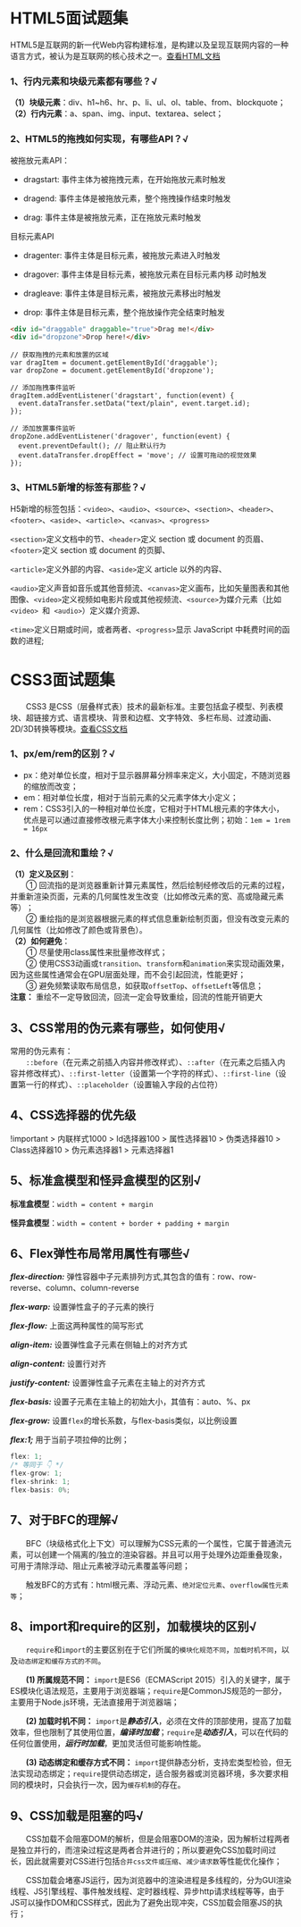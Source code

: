 # HTML5面试题集

HTML5是互联网的新一代Web内容构建标准，是构建以及呈现互联网内容的一种语言方式，被认为是互联网的核心技术之一。[查看HTML文档](https://www.w3school.com.cn/html/index.asp)
### 1、行内元素和块级元素都有哪些？√
**（1）块级元素**：div、h1~h6、hr、p、li、ul、ol、table、from、blockquote；  
**（2）行内元素**：a、span、img、input、textarea、select；

### 2、HTML5的拖拽如何实现，有哪些API？√
被拖放元素API：

- dragstart: 事件主体为被拖拽元素，在开始拖放元素时触发

- dragend: 事件主体是被拖放元素，整个拖拽操作结束时触发

- drag: 事件主体是被拖放元素，正在拖放元素时触发

目标元素API

- dragenter: 事件主体是目标元素，被拖放元素进入时触发

- dragover: 事件主体是目标元素，被拖放元素在目标元素内移
动时触发

- dragleave: 事件主体是目标元素，被拖放元素移出时触发

- drop: 事件主体是目标元素，整个拖放操作完全结束时触发
```html
<div id="draggable" draggable="true">Drag me!</div>
<div id="dropzone">Drop here!</div>
```
```js{6,11}
// 获取拖拽的元素和放置的区域
var dragItem = document.getElementById('draggable');
var dropZone = document.getElementById('dropzone');
 
// 添加拖拽事件监听
dragItem.addEventListener('dragstart', function(event) {
  event.dataTransfer.setData("text/plain", event.target.id);
});
 
// 添加放置事件监听
dropZone.addEventListener('dragover', function(event) {
  event.preventDefault(); // 阻止默认行为
  event.dataTransfer.dropEffect = 'move'; // 设置可拖动的视觉效果
});
```


### 3、HTML5新增的标签有那些？√
H5新增的标签包括：`<video>`、`<audio>`、`<source>`、`<section>`、`<header>`、`<footer>`、`<aside>`、`<article>`、`<canvas>`、`<progress>`

`<section>`定义文档中的节、`<header>`定义 section 或 document 的页眉、`<footer>`定义 section 或 document 的页脚、

`<article>`定义外部的内容、`<aside>`定义 article 以外的内容、

`<audio>`定义声音如音乐或其他音频流、`<canvas>`定义画布，比如矢量图表和其他图像、`<video>`定义视频如电影片段或其他视频流、`<source>`为媒介元素（比如 `<video> `和` <audio>`）定义媒介资源、

`<time>`定义日期或时间，或者两者、`<progress>`显示 JavaScript 中耗费时间的函数的进程;


# CSS3面试题集

&emsp;&emsp;CSS3 是CSS（层叠样式表）技术的最新标准。主要包括盒子模型、列表模块、超链接方式、语言模块、背景和边框、文字特效、多栏布局、过渡动画、2D/3D转换等模块。[查看CSS文档](https://www.w3school.com.cn/css/index.asp)

### 1、px/em/rem的区别？√

- px：绝对单位长度，相对于显示器屏幕分辨率来定义，大小固定，不随浏览器的缩放而改变；
- em：相对单位长度，相对于当前元素的父元素字体大小定义；
- rem：CSS3引入的一种相对单位长度，它相对于HTML根元素的字体大小，优点是可以通过直接修改根元素字体大小来控制长度比例；初始：`1em = 1rem = 16px`

### 2、什么是回流和重绘？√
**（1）定义及区别**：  
&emsp;&emsp;① 回流指的是浏览器重新计算元素属性，然后绘制经修改后的元素的过程，并重新渲染页面，元素的几何属性发生改变（比如修改元素的宽、高或隐藏元素等）‌；  
&emsp;&emsp;② 重绘指的是浏览器根据元素的样式信息重新绘制页面，‌但没有改变元素的几何属性（比如修改了颜色或背景色）。  
**（2）如何避免**：  
&emsp;&emsp;① 尽量使用class属性来批量修改样式；  
&emsp;&emsp;② 使用CSS3动画或`transition`、`transform`和`animation`来实现动画效果，因为这些属性通常会在GPU层面处理，而不会引起回流，性能更好；  
&emsp;&emsp;③ 避免频繁读取布局信息，如获取`offsetTop`、`offsetLeft`等信息；  
**注意：** 重绘不一定导致回流，回流一定会导致重绘，回流的性能开销更大

## 3、CSS常用的伪元素有哪些，如何使用√
常用的伪元素有：  
&emsp;&emsp;`::before`（在元素之前插入内容并修改样式）、`::after`（在元素之后插入内容并修改样式）、`::first-letter`（设置第一个字符的样式）、`::first-line`（设置第一行的样式）、`::placeholder`（设置输入字段的占位符）

## 4、CSS选择器的优先级
!important > 内联样式1000 > Id选择器100 > 属性选择器10 > 伪类选择器10 > Class选择器10 > 伪元素选择器1 > 元素选择器1

## 5、标准盒模型和怪异盒模型的区别√
**标准盒模型**：`width = content + margin`

**怪异盒模型**：`width = content + border + padding + margin `

## 6、Flex弹性布局常用属性有哪些√
***flex-direction:*** 弹性容器中子元素排列方式,其包含的值有：row、row-reverse、column、column-reverse

***flex-warp:*** 设置弹性盒子的子元素的换行

***flex-flow:*** 上面这两种属性的简写形式

***align-item:*** 设置弹性盒子元素在侧轴上的对齐方式

***align-content:*** 设置行对齐

***justify-content:*** 设置弹性盒子元素在主轴上的对齐方式

***flex-basis:***   设置子元素在主轴上的初始大小，其值有：auto、%、px

***flex-grow:*** 设置`flex`的增长系数，与flex-basis类似，以比例设置

***flex:1;*** 用于当前子项拉伸的比例；

```js
flex: 1;  
/* 等同于 👇 */
flex-grow: 1;  
flex-shrink: 1;  
flex-basis: 0%;  

```

## 7、对于BFC的理解√
&emsp;&emsp;BFC（块级格式化上下文）可以理解为CSS元素的一个属性，它属于普通流元素，可以创建一个隔离的/独立的渲染容器。并且可以用于处理外边距重叠现象，可用于清除浮动、阻止元素被浮动元素覆盖等问题；

&emsp;&emsp;触发BFC的方式有：html根元素、浮动元素、`绝对定位元素`、`overflow属性元素等`；

## 8、import和require的区别，加载模块的区别√
&emsp;&emsp;`‌require`和`import`的主要区别在于它们所属的`模块化规范不同`，`加载时机不同`，以及`动态绑定和缓存方式的不同`。

&emsp;&emsp;**(1) 所属规范不同：** `import`是ES6（ECMAScript 2015）引入的关键字，属于ES模块化语法规范，主要用于浏览器端；`require`是CommonJS规范的一部分，主要用于Node.js环境，无法直接用于浏览器端；

&emsp;&emsp;**(2) 加载时机不同：** `import`是***静态引入***，必须在文件的顶部使用，提高了加载效率，但也限制了其使用位置，***编译时加载***；`require`是***动态引入***，可以在代码的任何位置使用，***运行时加载***，更加灵活但可能影响性能‌。

&emsp;&emsp;**(3) 动态绑定和缓存方式不同：** `import`提供静态分析，支持宏类型检验，但无法实现动态绑定；`require`提供动态绑定，适合服务器或浏览器环境，多次要求相同的模块时，只会执行一次，因为`缓存机制`的存在‌。

## 9、CSS加载是阻塞的吗√
&emsp;&emsp;CSS加载不会阻塞DOM的解析，但是会阻塞DOM的渲染，因为解析过程两者是独立并行的，而渲染过程这是两者合并进行的；所以要避免CSS加载时间过长，因此就需要对CSS进行包括`合并css文件或压缩`、`减少请求数`等性能优化操作；

&emsp;&emsp;CSS加载会堵塞JS运行，因为浏览器中的渲染进程是多线程的，分为GUI渲染线程、JS引擎线程、事件触发线程、定时器线程、异步http请求线程等等，由于JS可以操作DOM和CSS样式，因此为了避免出现冲突，CSS加载会阻塞JS的执行；
